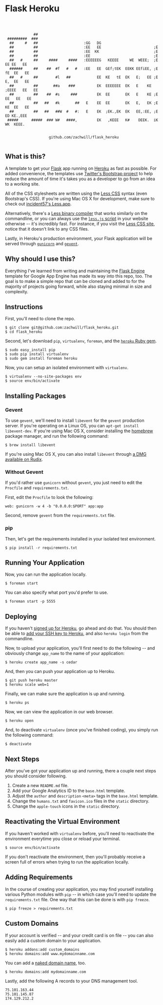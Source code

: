 Flask Heroku
===============

<pre><code>


             ##
 #########  ###
  ##     #   ##                     :GG   DG
  ##         ##                     :EE   EE                        ;E
  ##         ##                     :EE  KK                         ;E
  ##         ##                     :EE                             ;E
  ##   #     ##     ####     ####   :EEEEEEG   KEEEE     WE  WEEE;  ;E   EE EE   EE  
  ######     ##    ##  #f   #   #   :EE   EE  GEf;tEK  EEKK EEfiEE, ;E  fE  EE   EE  
  ##   #     ##        #l   ##            EE  KE   tE  EK   E;   EE ;E  E,  EE   EE  
  ##         ##       ##a    ###          EK  EEEEEEE  EK   E    KE ;EEEE   EE   EE  
  ##         ##    ##  #s     ###         EK  EE       EK   E    KE ;E EE   EE   EE  
  ##         ##   ##   #k       ##   E    EE  EE       EK   E,   EK ;E  KE  EE   EE  
  ##         ##   ##   ##W  #   #:   E    EK  ;EK.,EK  EK   EE,:EE, ;E   ED KE.,EEE  
 #####      #####  ### W#   ####,         EK   ,KEEE   K#    DEEK.  iK   WK  KEEE.   


                    github.com/zachwill/flask_heroku

</code></pre>


What is this?
-------------

A template to get your [Flask](http://flask.pocoo.org/) app running on
[Heroku](https://www.heroku.com/) as fast as possible. For added
convenience, the templates use [Twitter's Bootstrap
project](http://twitter.github.com/bootstrap/) to help reduce the amount
of time it's takes you as a developer to go from an idea to a working
site.

All of the CSS stylesheets are written using the [Less
CSS](http://lesscss.org/) syntax (even Bootstrap's CSS). If you're using
Mac OS X for development, make sure to check out [incident57's
Less.app](http://incident57.com/less/).

Alternatively, there's a [Less binary
compiler](https://github.com/cloudhead/less.js/) that works similarly on
the commandline, or you can always use the [`less.js`
script](https://github.com/cloudhead/less.js/) in your website otherwise
-- it's incredibly fast. For instance, if you visit the [Less CSS
site](http://lesscss.org), notice that it doesn't link to any CSS files.

Lastly, in Heroku's production environment, your Flask application will
be served through [`gunicorn`](http://gunicorn.org/) and
[`gevent`](http://www.gevent.org/).


Why should I use this?
----------------------

Everything I've learned from writing and maintaining the [Flask
Engine](https://github.com/zachwill/flask-engine) template for Google
App Engine has made its way into this repo, too. The goal is to make a
simple repo that can be cloned and added to for the majority of projects
going forward, while also staying minimal in size and complexity.


Instructions
------------

First, you'll need to clone the repo.

    $ git clone git@github.com:zachwill/flask_heroku.git
    $ cd flask_heroku

Second, let's download `pip`, `virtualenv`, `foreman`, and the [`heroku`
Ruby gem](http://devcenter.heroku.com/articles/using-the-cli).

    $ sudo easy_install pip
    $ sudo pip install virtualenv
    $ sudo gem install foreman heroku

Now, you can setup an isolated environment with `virtualenv`.

    $ virtualenv --no-site-packages env
    $ source env/bin/activate


Installing Packages
--------------------

### Gevent

To use `gevent`, we'll need to install `libevent` for the
`gevent` production server. If you're operating on a Linux OS, you can
`apt-get install libevent-dev`. If you're using Mac OS X, consider
installing the [homebrew](http://mxcl.github.com/homebrew/) package
manager, and run the following command:

    $ brew install libevent

If you're using Mac OS X, you can also install `libevent` through [a DMG
available on Rudix](http://rudix.org/packages-jkl.html#libevent).


### Without Gevent

If you'd rather use `gunicorn` without `gevent`, you just need to edit
the `Procfile` and `requirements.txt`.

First, edit the `Procfile` to look the following:

    web: gunicorn -w 4 -b "0.0.0.0:$PORT" app:app

Second, remove `gevent` from the `requirements.txt` file.

### pip

Then, let's get the requirements installed in your isolated test
environment.

    $ pip install -r requirements.txt


Running Your Application
------------------------

Now, you can run the application locally.

    $ foreman start

You can also specify what port you'd prefer to use.

    $ foreman start -p 5555


Deploying
---------

If you haven't [signed up for Heroku](https://api.heroku.com/signup), go
ahead and do that. You should then be able to [add your SSH key to
Heroku](http://devcenter.heroku.com/articles/quickstart), and also
`heroku login` from the commandline.

Now, to upload your application, you'll first need to do the
following -- and obviously change `app_name` to the name of your
application:

    $ heroku create app_name -s cedar

And, then you can push your application up to Heroku.

    $ git push heroku master
    $ heroku scale web=1

Finally, we can make sure the application is up and running.

    $ heroku ps

Now, we can view the application in our web browser.

    $ heroku open

And, to deactivate `virtualenv` (once you've finished coding), you
simply run the following command:

    $ deactivate


Next Steps
----------

After you've got your application up and running, there a couple next
steps you should consider following.

1. Create a new `README.md` file.
2. Add your Google Analytics ID to the `base.html` template.
3. Adjust the `author` and `description` `<meta>` tags in the
   `base.html` template.
4. Change the `humans.txt` and `favicon.ico` files in the `static`
   directory.
5. Change the `apple-touch` icons in the `static` directory.


Reactivating the Virtual Environment
------------------------------------

If you haven't worked with `virtualenv` before, you'll need to
reactivate the environment everytime you close or reload your terminal.

    $ source env/bin/activate

If you don't reactivate the environment, then you'll probably receive a
screen full of errors when trying to run the application locally.


Adding Requirements
-------------------

In the course of creating your application, you may find yourself
installing various Python modules with `pip` -- in which case you'll
need to update the `requirements.txt` file. One way that this can be
done is with `pip freeze`.

    $ pip freeze > requirements.txt


Custom Domains
--------------

If your account is verified -- and your credit card is on file -- you
can also easily add a custom domain to your application.

    $ heroku addons:add custom_domains
    $ heroku domains:add www.mydomainname.com

You can add a [naked domain
name](http://devcenter.heroku.com/articles/custom-domains), too.

    $ heroku domains:add mydomainname.com

Lastly, add the following A records to your DNS management tool.

    75.101.163.44
    75.101.145.87
    174.129.212.2

